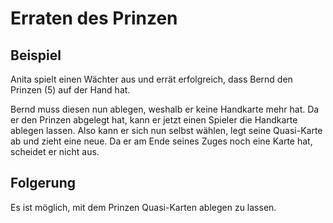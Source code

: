 # Erraten des Prinzen

## Beispiel

Anita spielt einen Wächter aus und errät erfolgreich, dass Bernd den Prinzen (5)
auf der Hand hat.

Bernd muss diesen nun ablegen, weshalb er keine Handkarte mehr hat.
Da er den Prinzen abgelegt hat, kann er jetzt einen Spieler die Handkarte 
ablegen lassen. Also kann er sich nun selbst wählen, legt seine Quasi-Karte ab 
und zieht eine neue. Da er am Ende seines Zuges noch eine Karte hat, scheidet er 
nicht aus.

## Folgerung

Es ist möglich, mit dem Prinzen Quasi-Karten ablegen zu lassen.
